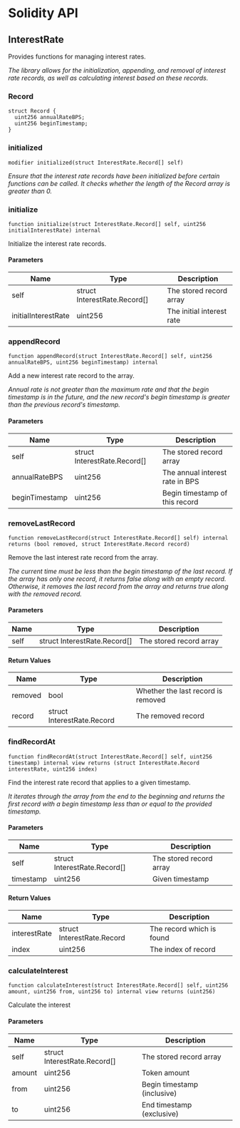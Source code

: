 # Solidity API

## InterestRate

Provides functions for managing interest rates.

_The library allows for the initialization, appending, and removal of interest rate records,
     as well as calculating interest based on these records._

### Record

```solidity
struct Record {
  uint256 annualRateBPS;
  uint256 beginTimestamp;
}
```

### initialized

```solidity
modifier initialized(struct InterestRate.Record[] self)
```

_Ensure that the interest rate records have been initialized before certain functions can be called.
     It checks whether the length of the Record array is greater than 0._

### initialize

```solidity
function initialize(struct InterestRate.Record[] self, uint256 initialInterestRate) internal
```

Initialize the interest rate records.

#### Parameters

| Name | Type | Description |
| ---- | ---- | ----------- |
| self | struct InterestRate.Record[] | The stored record array |
| initialInterestRate | uint256 | The initial interest rate |

### appendRecord

```solidity
function appendRecord(struct InterestRate.Record[] self, uint256 annualRateBPS, uint256 beginTimestamp) internal
```

Add a new interest rate record to the array.

_Annual rate is not greater than the maximum rate and that the begin timestamp is in the future,
     and the new record's begin timestamp is greater than the previous record's timestamp._

#### Parameters

| Name | Type | Description |
| ---- | ---- | ----------- |
| self | struct InterestRate.Record[] | The stored record array |
| annualRateBPS | uint256 | The annual interest rate in BPS |
| beginTimestamp | uint256 | Begin timestamp of this record |

### removeLastRecord

```solidity
function removeLastRecord(struct InterestRate.Record[] self) internal returns (bool removed, struct InterestRate.Record record)
```

Remove the last interest rate record from the array.

_The current time must be less than the begin timestamp of the last record.
     If the array has only one record, it returns false along with an empty record.
     Otherwise, it removes the last record from the array and returns true along with the removed record._

#### Parameters

| Name | Type | Description |
| ---- | ---- | ----------- |
| self | struct InterestRate.Record[] | The stored record array |

#### Return Values

| Name | Type | Description |
| ---- | ---- | ----------- |
| removed | bool | Whether the last record is removed |
| record | struct InterestRate.Record | The removed record |

### findRecordAt

```solidity
function findRecordAt(struct InterestRate.Record[] self, uint256 timestamp) internal view returns (struct InterestRate.Record interestRate, uint256 index)
```

Find the interest rate record that applies to a given timestamp.

_It iterates through the array from the end to the beginning
     and returns the first record with a begin timestamp less than or equal to the provided timestamp._

#### Parameters

| Name | Type | Description |
| ---- | ---- | ----------- |
| self | struct InterestRate.Record[] | The stored record array |
| timestamp | uint256 | Given timestamp |

#### Return Values

| Name | Type | Description |
| ---- | ---- | ----------- |
| interestRate | struct InterestRate.Record | The record which is found |
| index | uint256 | The index of record |

### calculateInterest

```solidity
function calculateInterest(struct InterestRate.Record[] self, uint256 amount, uint256 from, uint256 to) internal view returns (uint256)
```

Calculate the interest

#### Parameters

| Name | Type | Description |
| ---- | ---- | ----------- |
| self | struct InterestRate.Record[] | The stored record array |
| amount | uint256 | Token amount |
| from | uint256 | Begin timestamp (inclusive) |
| to | uint256 | End timestamp (exclusive) |

